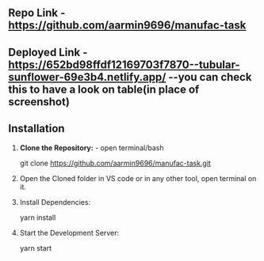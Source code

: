 ## Repo Link - https://github.com/aarmin9696/manufac-task  

## Deployed Link - https://652bd98ffdf12169703f7870--tubular-sunflower-69e3b4.netlify.app/   --you can check this to have a look on table(in place of screenshot)




## Installation

1. **Clone the Repository:** - open terminal/bash

   git clone https://github.com/aarmin9696/manufac-task.git

2. Open the Cloned folder in VS code or in any other tool, open terminal on it.

3. Install Dependencies:

   yarn install

4. Start the Development Server:

   yarn start

   
